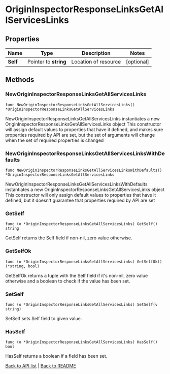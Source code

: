 # OriginInspectorResponseLinksGetAllServicesLinks

## Properties

Name | Type | Description | Notes
------------ | ------------- | ------------- | -------------
**Self** | Pointer to **string** | Location of resource | [optional] 

## Methods

### NewOriginInspectorResponseLinksGetAllServicesLinks

`func NewOriginInspectorResponseLinksGetAllServicesLinks() *OriginInspectorResponseLinksGetAllServicesLinks`

NewOriginInspectorResponseLinksGetAllServicesLinks instantiates a new OriginInspectorResponseLinksGetAllServicesLinks object
This constructor will assign default values to properties that have it defined,
and makes sure properties required by API are set, but the set of arguments
will change when the set of required properties is changed

### NewOriginInspectorResponseLinksGetAllServicesLinksWithDefaults

`func NewOriginInspectorResponseLinksGetAllServicesLinksWithDefaults() *OriginInspectorResponseLinksGetAllServicesLinks`

NewOriginInspectorResponseLinksGetAllServicesLinksWithDefaults instantiates a new OriginInspectorResponseLinksGetAllServicesLinks object
This constructor will only assign default values to properties that have it defined,
but it doesn't guarantee that properties required by API are set

### GetSelf

`func (o *OriginInspectorResponseLinksGetAllServicesLinks) GetSelf() string`

GetSelf returns the Self field if non-nil, zero value otherwise.

### GetSelfOk

`func (o *OriginInspectorResponseLinksGetAllServicesLinks) GetSelfOk() (*string, bool)`

GetSelfOk returns a tuple with the Self field if it's non-nil, zero value otherwise
and a boolean to check if the value has been set.

### SetSelf

`func (o *OriginInspectorResponseLinksGetAllServicesLinks) SetSelf(v string)`

SetSelf sets Self field to given value.

### HasSelf

`func (o *OriginInspectorResponseLinksGetAllServicesLinks) HasSelf() bool`

HasSelf returns a boolean if a field has been set.


[Back to API list](../README.md#documentation-for-api-endpoints) | [Back to README](../README.md)


